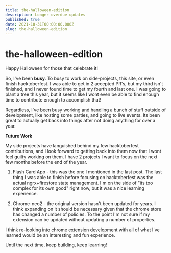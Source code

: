 ```yaml
---
title: the-halloween-edition
description: Longer overdue updates
published: true
date: 2021-10-31T00:00:00.000Z
slug: the-halloween-edition
---
```


# the-halloween-edition

Happy Halloween for those that celebrate it!

So, I've been **busy**. To busy to work on side-projects, this site, or even finish
hacktoberfest. I was able to get in 2 accepted PR's, but my third isn't finished, and
I never found time to get my fourth and last one. I was going to plant a tree this year,
but it seems like I wont even be able to find enough time to contribute enough to accomplish that!

Regardless, I've been busy working and handling a bunch of stuff outside of development,
like hosting some parties, and going to live events. Its been great to actually get
back into things after not doing anything for over a year.

**Future Work**

My side projects have languished behind my few hacktoberfest contributions, and I look forward
to getting back into them now that I wont feel guilty working on them. I have 2 projects I want
to focus on the next few months before the end of the year.

1. Flash Card App - this was the one I mentioned in the last post. The last thing I
   was able to finish before focusing on hacktoberfest was the actual ngrx+firestore state management.
   I'm on the side of "its too complex for its own good" right now, but it was a nice learning experience.

2. Chrome-neo2 - the original version hasn't been updated for years. I think expanding
   on it should be necessary given that the chrome store has changed a number of policies.
   To the point I'm not sure if my extension can be updated without updating a number of properties.

I think re-looking into chrome extension development with all of what I've learned would be an
interesting and fun experience.

Until the next time, keep building, keep learning!
